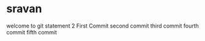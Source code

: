 # sravan
welcome to git
statement 2
First Commit
second commit
third commit
fourth commit
fifth commit
